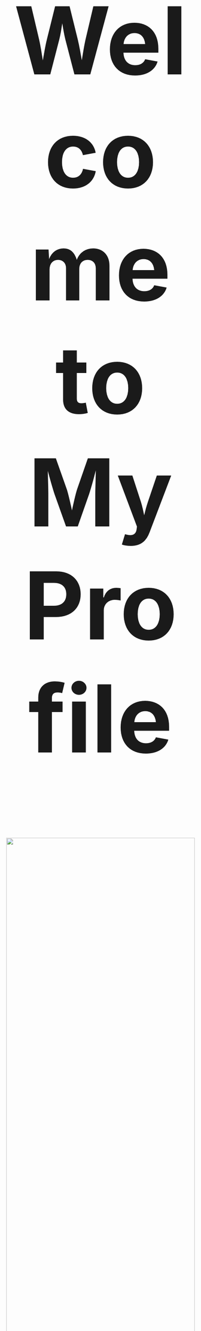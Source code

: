 

<h1 align="center" style="font-size:250px">Welcome to My Profile</h1>


<p align="center">
    <img src="https://telegra.ph/file/743e6d0b7fde680142715.jpg" width="100%" style="margin-left: auto;margin-right: auto;display: block;">
</p>


- 🔭 I’m currently working on ...

- 🌱 I’m currently learning ...

- 👯 I’m looking to collaborate on ...

- 🤔 I’m looking for help with ...

- 💬 Ask me about ...

-->

### 🛠 &nbsp;Tech Stacks

![Node.js](https://img.shields.io/badge/-Node.js-280137?style=flat&logo=node.js)&nbsp;

![LUA](https://img.shields.io/badge/Lua-280137?style=flat&logo=lua)&nbsp;

![Git](https://img.shields.io/badge/-Git-280137?style=flat&logo=git)&nbsp;

![Visual Studio Code](https://img.shields.io/badge/-Visual%20Studio%20Code-280137?style=flat&logo=visual-studio-code&logoColor=007ACC)

### ⚙️ &nbsp;GitHub Analytics

<p align="center" class="d-flex justify-content-center align-items-center">

  <a href="https://github.com/ArifzynXD">

  <img height="180em" src="https://github-readme-stats-eight-theta.vercel.app/api?username=ArifzynXD&show_icons=true&theme=omni&include_all_commits=true&count_private=true"/>

  <img height="180em" src="https://github-readme-stats-eight-theta.vercel.app/api/top-langs/?username=ArifzynXD&layout=compact&langs_count=8&theme=omni"/>

  </a>

</p>

### 🤝🏻 &nbsp;Connect with Me

<p align="center">

<a href="https://www.instagram.com/arifzyn19">
<img alt="Instagram" title="follow me <3" src="https://img.shields.io/badge/-instagram-E4405F?style=flat&logo=Instagram&logoColor=white"/></a>
    </p>
    <p align="center">

<a href="https://wm.me/62895347198105">

<img alt="Wwatsapp" title="follow me <3" src="https://img.shields.io/badge/-whatsapp-E4405F?style=flat&logo=Whatsapp&logoColor=white"/></a>
    </p>

